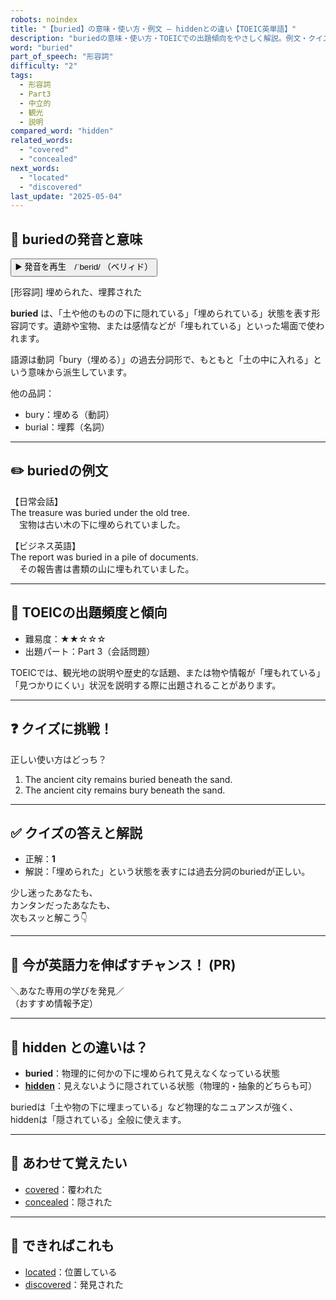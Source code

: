 ```yaml
---
robots: noindex
title: "【buried】の意味・使い方・例文 ― hiddenとの違い【TOEIC英単語】"
description: "buriedの意味・使い方・TOEICでの出題傾向をやさしく解説。例文・クイズ付きでhiddenとの違いもわかりやすく学べます。"
word: "buried"
part_of_speech: "形容詞"
difficulty: "2"
tags:
  - 形容詞
  - Part3
  - 中立的
  - 観光
  - 説明
compared_word: "hidden"
related_words:
  - "covered"
  - "concealed"
next_words:
  - "located"
  - "discovered"
last_update: "2025-05-04"
---
```


## 🔰 buriedの発音と意味

<button class="play-audio" onclick="playTTS('buried')">
  <span class="play-audio-main">
    ▶️ 発音を再生　/ˈberid/
  </span>
  <span class="play-audio-sub">
    （ベリィド）
  </span>
</button>

[形容詞] 埋められた、埋葬された

**buried** は、「土や他のものの下に隠れている」「埋められている」状態を表す形容詞です。遺跡や宝物、または感情などが「埋もれている」といった場面で使われます。

語源は動詞「bury（埋める）」の過去分詞形で、もともと「土の中に入れる」という意味から派生しています。

他の品詞：  
- bury：埋める（動詞）
- burial：埋葬（名詞）

---

## ✏️ buriedの例文

【日常会話】  
The treasure was buried under the old tree.  
　宝物は古い木の下に埋められていました。

【ビジネス英語】  
The report was buried in a pile of documents.  
　その報告書は書類の山に埋もれていました。

---

## 🎯 TOEICの出題頻度と傾向

- 難易度：★★☆☆☆
- 出題パート：Part 3（会話問題）

TOEICでは、観光地の説明や歴史的な話題、または物や情報が「埋もれている」「見つかりにくい」状況を説明する際に出題されることがあります。

---

## ❓ クイズに挑戦！

正しい使い方はどっち？

1. The ancient city remains buried beneath the sand.  
2. The ancient city remains bury beneath the sand.

---

## ✅ クイズの答えと解説

- 正解：**1**
- 解説：「埋められた」という状態を表すには過去分詞のburiedが正しい。

少し迷ったあなたも、  
カンタンだったあなたも、  
次もスッと解こう👇️

---

## 🚀 今が英語力を伸ばすチャンス！ (PR)

<div class="info-center">
＼あなた専用の学びを発見／<br>  
（おすすめ情報予定）
</div>

---

## 🤔  hidden との違いは？

- **buried**：物理的に何かの下に埋められて見えなくなっている状態
- **[hidden](/word/hidden/)**：見えないように隠されている状態（物理的・抽象的どちらも可）

buriedは「土や物の下に埋まっている」など物理的なニュアンスが強く、hiddenは「隠されている」全般に使えます。

---

## 🧩 あわせて覚えたい

- [covered](/word/covered/)：覆われた
- [concealed](/word/concealed/)：隠された

---

## 📖 できればこれも

- [located](/word/located/)：位置している
- [discovered](/word/discovered/)：発見された

<!-- cvid: aid27_bid22 -->
